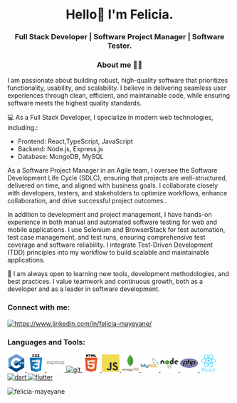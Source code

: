 
<h1 align="center">Hello👋  I'm Felicia. </h1>
<h3 align="center">   Full Stack Developer  |   Software Project Manager |   Software Tester. </h3>
 <h3 align="center"> About me  👩‍🎓</h3>

 <p>  I am passionate about building robust, high-quality software that prioritizes functionality, usability, and scalability. I believe in delivering seamless user experiences through clean, efficient, and maintainable code, while ensuring software meets the highest quality standards.</p>
 💻 As a Full Stack Developer, I specialize in modern web technologies, including.:

<ul>
 <li>Frontend: React,TypeScript, JavaScript</li>
<li>Backend: Node.js, Express.js</li>
<li>Database: MongoDB, MySQL</li>
</ul>


<p>  As a Software Project Manager in an Agile team, I oversee the Software Development Life Cycle (SDLC), ensuring that projects are well-structured, delivered on time, and aligned with business goals. I collaborate closely with developers, testers, and stakeholders to optimize workflows, enhance collaboration, and drive successful project outcomes..</p>

 
 <p> In addition to development and project management, I have hands-on experience in both manual and automated software testing for web and mobile applications. I use Selenium and BrowserStack for test automation, test case management, and test runs, ensuring comprehensive test coverage and software reliability. I integrate Test-Driven Development (TDD) principles into my workflow to build scalable and maintainable applications.</p>



 <p>📖 I am always open to learning new tools, development methodologies, and best practices. I value teamwork and continuous growth, both as a developer and as a leader in software development.</p>





<h3 align="left">Connect with me:</h3>
<p align="left">
<a href="https://linkedin.com/in/https://www.linkedin.com/in/felicia-mayeyane/" target="blank"><img align="center" src="https://raw.githubusercontent.com/rahuldkjain/github-profile-readme-generator/master/src/images/icons/Social/linked-in-alt.svg" alt="https://www.linkedin.com/in/felicia-mayeyane/" height="30" width="40" /></a>
</p>

<h3 align="left">Languages and Tools:</h3>
<p align="left"> <a href="https://www.w3schools.com/cpp/" target="_blank" rel="noreferrer"> <img src="https://raw.githubusercontent.com/devicons/devicon/master/icons/cplusplus/cplusplus-original.svg" alt="cplusplus" width="40" height="40"/> </a> <a href="https://www.w3schools.com/css/" target="_blank" rel="noreferrer"> <img src="https://raw.githubusercontent.com/devicons/devicon/master/icons/css3/css3-original-wordmark.svg" alt="css3" width="40" height="40"/> </a> <a href="https://expressjs.com" target="_blank" rel="noreferrer"> <img src="https://raw.githubusercontent.com/devicons/devicon/master/icons/express/express-original-wordmark.svg" alt="express" width="40" height="40"/> </a> <a href="https://git-scm.com/" target="_blank" rel="noreferrer"> <img src="https://www.vectorlogo.zone/logos/git-scm/git-scm-icon.svg" alt="git" width="40" height="40"/> </a>  <a href="https://www.w3.org/html/" target="_blank" rel="noreferrer"> <img src="https://raw.githubusercontent.com/devicons/devicon/master/icons/html5/html5-original-wordmark.svg" alt="html5" width="40" height="40"/> </a> <a href="https://developer.mozilla.org/en-US/docs/Web/JavaScript" target="_blank" rel="noreferrer"> <img src="https://raw.githubusercontent.com/devicons/devicon/master/icons/javascript/javascript-original.svg" alt="javascript" width="40" height="40"/> </a> <a href="https://www.mongodb.com/" target="_blank" rel="noreferrer"> <img src="https://raw.githubusercontent.com/devicons/devicon/master/icons/mongodb/mongodb-original-wordmark.svg" alt="mongodb" width="40" height="40"/> </a> <a href="https://www.mysql.com/" target="_blank" rel="noreferrer"> <img src="https://raw.githubusercontent.com/devicons/devicon/master/icons/mysql/mysql-original-wordmark.svg" alt="mysql" width="40" height="40"/> </a> <a href="https://nodejs.org" target="_blank" rel="noreferrer"> <img src="https://raw.githubusercontent.com/devicons/devicon/master/icons/nodejs/nodejs-original-wordmark.svg" alt="nodejs" width="40" height="40"/> </a> <a href="https://www.php.net" target="_blank" rel="noreferrer"> <img src="https://raw.githubusercontent.com/devicons/devicon/master/icons/php/php-original.svg" alt="php" width="40" height="40"/> </a> <a href="https://reactjs.org/" target="_blank" rel="noreferrer"> <img src="https://raw.githubusercontent.com/devicons/devicon/master/icons/react/react-original-wordmark.svg" alt="react" width="40" height="40"/> </a>  <a href="https://dart.dev" target="_blank" rel="noreferrer"> <img src="https://www.vectorlogo.zone/logos/dartlang/dartlang-icon.svg" alt="dart" width="40" height="40"/> </a> <a href="https://flutter.dev" target="_blank" rel="noreferrer"> <img src="https://www.vectorlogo.zone/logos/flutterio/flutterio-icon.svg" alt="flutter" width="40" height="40"/> </a> </p>
</p>

<p><img align="center" src="https://github-readme-stats.vercel.app/api/top-langs?username=felicia-mayeyane&show_icons=true&locale=en&layout=compact" alt="felicia-mayeyane" /></p>
